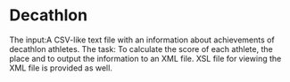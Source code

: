 # Decathlon
The input:A CSV-like text file with an information about achievements of decathlon athletes.
The task: To calculate the score of each athlete, the place and to output the information to an XML file.
XSL file for viewing the XML file is provided as well.
